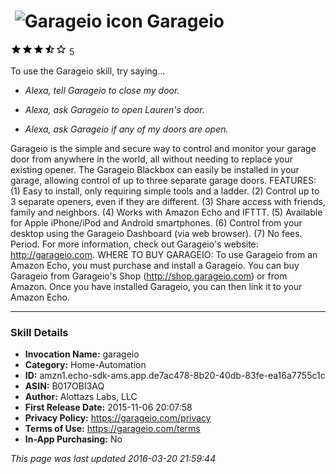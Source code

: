 # &nbsp;<img src="https://github.com/dale3h/alexa-skills-list/raw/master/skills/garageio/B017OBI3AQ/app_icon" alt="Garageio icon" width="36"> Garageio
![3.7 stars](../../../images/ic_star_black_18dp_1x.png)![3.7 stars](../../../images/ic_star_black_18dp_1x.png)![3.7 stars](../../../images/ic_star_black_18dp_1x.png)![3.7 stars](../../../images/ic_star_half_black_18dp_1x.png)![3.7 stars](../../../images/ic_star_border_black_18dp_1x.png) 5

To use the Garageio skill, try saying...

* *Alexa, tell Garageio to close my door.*

* *Alexa, ask Garageio to open Lauren's door.*

* *Alexa, ask Garageio if any of my doors are open.*

Garageio is the simple and secure way to control and monitor your garage door from anywhere in the world, all without needing to replace your existing opener. The Garageio Blackbox can easily be installed in your garage, allowing control of up to three separate garage doors. FEATURES:  (1) Easy to install, only requiring simple tools and a ladder. (2) Control up to 3 separate openers, even if they are different.  (3) Share access with friends, family and neighbors. (4) Works with Amazon Echo and IFTTT. (5) Available for Apple iPhone/iPod and Android smartphones. (6) Control from your desktop using the Garageio Dashboard (via web browser). (7) No fees. Period. For more information, check out Garageio's website: http://garageio.com. WHERE TO BUY GARAGEIO:  To use Garageio from an Amazon Echo, you must purchase and install a Garageio. You can buy Garageio from Garageio's Shop (http://shop.garageio.com) or from Amazon. Once you have installed Garageio, you can then link it to your Amazon Echo.

***

### Skill Details

* **Invocation Name:** garageio
* **Category:** Home-Automation
* **ID:** amzn1.echo-sdk-ams.app.de7ac478-8b20-40db-83fe-ea16a7755c1c
* **ASIN:** B017OBI3AQ
* **Author:** Alottazs Labs, LLC
* **First Release Date:** 2015-11-06 20:07:58
* **Privacy Policy:** https://garageio.com/privacy
* **Terms of Use:** https://garageio.com/terms
* **In-App Purchasing:** No

*This page was last updated 2016-03-20 21:59:44*

